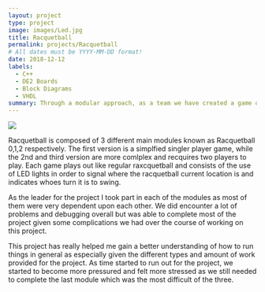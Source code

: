 ```yaml
---
layout: project
type: project
image: images/Led.jpg
title: Racquetball
permalink: projects/Racquetball
# All dates must be YYYY-MM-DD format!
date: 2018-12-12
labels:
  - C++
  - DE2 Boards
  - Block Diagrams
  - VHDL
summary: Through a modular approach, as a team we have created a game of an electronic version of racquetball through the use of C++ and programming them onto the Altera DE2 Boards.
---
```


<img class="ui medium right floated rounded image" src="../images/vacay-home-page.png">

Racquetball is composed of 3 different main modules known as Racquetball 0,1,2 respectively. The first version is a simplfied singler player game, while the 2nd and third version are more comlplex and recquires two players to play. Each game plays out
like regular raxcquetball and consists of the use of LED lights in order to signal where the racquetball current location is and indicates whoes turn it is to swing. 

As the leader for the project I took part in each of the modules as most of them were very dependent upon each other. We did encounter a lot of problems and debugging overall but was able to complete most of the project given some complications we had over the course of working on this project. 

This project has really helped me gain a better understanding of how to run things in general as especially given the different types and amount of work provided for the project. As time started to run out for the project, we started to become more pressured and felt more stressed as we still needed to complete the last module which was the most difficult of the three. 
 
